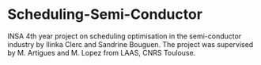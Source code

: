 # Scheduling-Semi-Conductor
INSA 4th year project on scheduling optimisation in the semi-conductor industry by Ilinka Clerc and Sandrine Bouguen. The project was supervised by M. Artigues and M. Lopez from LAAS, CNRS Toulouse.
